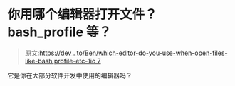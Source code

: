 # 你用哪个编辑器打开文件？bash_profile 等？

> 原文:[https://dev . to/Ben/which-editor-do-you-use-when-open-files-like-bash profile-etc-1io 7](https://dev.to/ben/which-editor-do-you-use-when-opening-files-like-bashprofile-etc-1io7)

它是你在大部分软件开发中使用的编辑器吗？